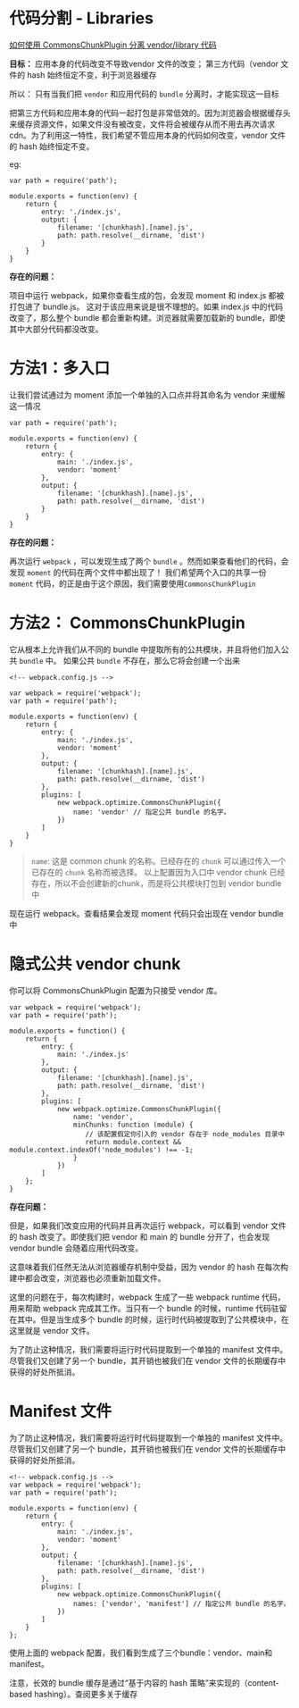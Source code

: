 
代码分割 - Libraries
========

[如何使用 CommonsChunkPlugin 分离 vendor/library 代码](http://www.css88.com/doc/webpack2/guides/code-splitting-libraries)

**目标：**
应用本身的代码改变不导致vendor 文件的改变； 第三方代码（vendor 文件的 hash 始终恒定不变，利于浏览器缓存

所以： 只有当我们把 `vendor` 和应用代码的 `bundle` 分离时，才能实现这一目标

把第三方代码和应用本身的代码一起打包是非常低效的。因为浏览器会根据缓存头来缓存资源文件，如果文件没有被改变，文件将会被缓存从而不用去再次请求 cdn。为了利用这一特性，我们希望不管应用本身的代码如何改变，vendor 文件的 hash 始终恒定不变。


eg:

```
var path = require('path');

module.exports = function(env) {
    return {
        entry: './index.js',
        output: {
            filename: '[chunkhash].[name].js',
            path: path.resolve(__dirname, 'dist')
        }
    }
}
```

**存在的问题：**

项目中运行 webpack，如果你查看生成的包，会发现 moment 和 index.js 都被打包进了 bundle.js。
这对于该应用来说是很不理想的。如果 index.js 中的代码改变了，那么整个 bundle 都会重新构建。浏览器就需要加载新的 bundle，即使其中大部分代码都没改变。

# 方法1：多入口

让我们尝试通过为 moment 添加一个单独的入口点并将其命名为 vendor 来缓解这一情况

```
var path = require('path');

module.exports = function(env) {
    return {
        entry: {
            main: './index.js',
            vendor: 'moment'
        },
        output: {
            filename: '[chunkhash].[name].js',
            path: path.resolve(__dirname, 'dist')
        }
    }
}
```

**存在的问题：**

再次运行 `webpack` ，可以发现生成了两个 `bundle` 。然而如果查看他们的代码，会发现 `moment` 的代码在两个文件中都出现了！
我们希望两个入口的共享一份 `moment` 代码，的正是由于这个原因，我们需要使用`CommonsChunkPlugin`

# 方法2： CommonsChunkPlugin

它从根本上允许我们从不同的 bundle 中提取所有的公共模块，并且将他们加入公共 `bundle` 中。
如果公共 `bundle` 不存在，那么它将会创建一个出来


```
<!-- webpack.config.js -->

var webpack = require('webpack');
var path = require('path');

module.exports = function(env) {
    return {
        entry: {
            main: './index.js',
            vendor: 'moment'
        },
        output: {
            filename: '[chunkhash].[name].js',
            path: path.resolve(__dirname, 'dist')
        },
        plugins: [
            new webpack.optimize.CommonsChunkPlugin({
                name: 'vendor' // 指定公共 bundle 的名字。
            })
        ]
    }
}
```

> `name`: 这是 common chunk 的名称。已经存在的 `chunk` 可以通过传入一个已存在的 `chunk` 名称而被选择。
以上配置因为入口中 vendor chunk 已经存在，所以不会创建新的chunk，而是将公共模块打包到 vendor bundle 中

现在运行 webpack。查看结果会发现 moment 代码只会出现在 vendor bundle 中

# 隐式公共 vendor chunk

你可以将 CommonsChunkPlugin 配置为只接受 vendor 库。

```
var webpack = require('webpack');
var path = require('path');

module.exports = function() {
    return {
        entry: {
            main: './index.js'
        },
        output: {
            filename: '[chunkhash].[name].js',
            path: path.resolve(__dirname, 'dist')
        },
        plugins: [
            new webpack.optimize.CommonsChunkPlugin({
                name: 'vendor',
                minChunks: function (module) {
                   // 该配置假定你引入的 vendor 存在于 node_modules 目录中
                   return module.context && module.context.indexOf('node_modules') !== -1;
                }
            })
        ]
    };
}

```

**存在问题：**

但是，如果我们改变应用的代码并且再次运行 webpack，可以看到 vendor 文件的 hash 改变了。即使我们把 vendor 和 main 的 bundle 分开了，也会发现 vendor bundle 会随着应用代码改变。

这意味着我们任然无法从浏览器缓存机制中受益，因为 vendor 的 hash 在每次构建中都会改变，浏览器也必须重新加载文件。

这里的问题在于，每次构建时，webpack 生成了一些 webpack runtime 代码，用来帮助 webpack 完成其工作。当只有一个 bundle 的时候，runtime 代码驻留在其中。但是当生成多个 bundle 的时候，运行时代码被提取到了公共模块中，在这里就是 vendor 文件。

为了防止这种情况，我们需要将运行时代码提取到一个单独的 manifest 文件中。尽管我们又创建了另一个 bundle，其开销也被我们在 vendor 文件的长期缓存中获得的好处所抵消。

# Manifest 文件

为了防止这种情况，我们需要将运行时代码提取到一个单独的 manifest 文件中。尽管我们又创建了另一个 bundle，其开销也被我们在 vendor 文件的长期缓存中获得的好处所抵消。

```
<!-- webpack.config.js -->
var webpack = require('webpack');
var path = require('path');

module.exports = function(env) {
    return {
        entry: {
            main: './index.js',
            vendor: 'moment'
        },
        output: {
            filename: '[chunkhash].[name].js',
            path: path.resolve(__dirname, 'dist')
        },
        plugins: [
            new webpack.optimize.CommonsChunkPlugin({
                names: ['vendor', 'manifest'] // 指定公共 bundle 的名字。
            })
        ]
    }
};
```

使用上面的 webpack 配置，我们看到生成了三个bundle：vendor、main和manifest。

注意，长效的 bundle 缓存是通过“基于内容的 hash 策略”来实现的（content-based hashing）。查阅更多关于缓存